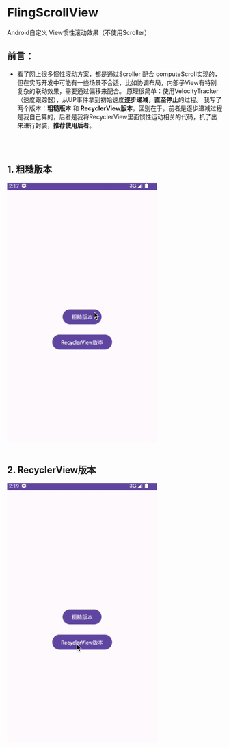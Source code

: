 # FlingScrollView
Android自定义 View惯性滚动效果（不使用Scroller）

## 前言：
* 看了网上很多惯性滚动方案，都是通过Scroller 配合 computeScroll实现的，但在实际开发中可能有一些场景不合适，比如协调布局，内部子View有特别复杂的联动效果，需要通过偏移来配合。
  原理很简单：使用VelocityTracker（速度跟踪器），从UP事件拿到初始速度**逐步递减，直至停止**的过程。
  我写了两个版本：**粗糙版本** 和 **RecyclerView版本**，区别在于，前者是逐步递减过程是我自己算的，后者是我将RecyclerView里面惯性运动相关的代码，扒了出来进行封装，**推荐使用后者**。
<br/>
<br/>

## 1. 粗糙版本
<img src="01.gif" alt="01" width="350">
<br/>
<br/>

## 2. RecyclerView版本
<img src="02.gif" alt="02" width="350">



